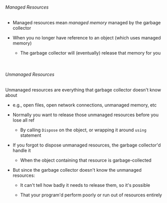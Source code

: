 ###### Managed Resources

- Managed resources mean *managed memory* managed by the garbage collector

- When you no longer have reference to an object (which uses managed memory)
  
  - The garbage collector will (eventually) release that memory for you

    

###### Unmanaged Resources

Unmanaged resources are everything that garbage collector doesn't know about

- e.g., open files, open network connections, unmanaged memory, etc

- Normally you want to release those unmanaged resources before you lose all ref
  
  - By calling `Dispose` on the object, or wrapping it around `using` statement

- If you forgot to dispose unmanaged resources, the garbage collector'd handle it
  
  - When the object containing that resource is garbage-collected

- But since the garbage collector doesn't know the unmanaged resources:
  
  - It can't tell how badly it needs to release them, so it's possible
  
  - That your program'd perform poorly or run out of resources entirely

    
